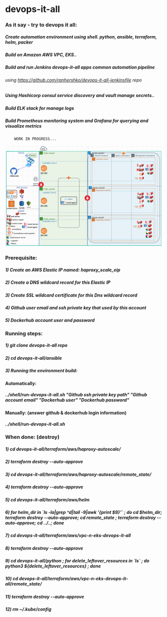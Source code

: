 # devops-it-all
   
   ### As it say - try to devops it all:
   ##### Create automation environment using shell. python, ansible, terraform, helm, packer
   ##### Build on Amazon AWS VPC, EKS..
   ##### Build and run Jenkins devops-it-all apps common automation pipeline 
   ######      using https://github.com/ranhershko/devops-it-all-jenkinsfile repo
   ##### Using Hashicorp consul service discovery and vault manage secrets..
   ##### Build ELK stack for manage logs
   ##### Build Prometheus monitoring system and Grafana for querying and visualize metrics
        WORK IN PROGRESS...
   <img src="images/env-status.png" width="1200" >
   
   ### Prerequisite:
   ##### 1) Create an AWS Elastic IP named: haproxy_scale_eip
   ##### 2) Create a DNS wildcard record for this Elastic IP
   ##### 3) Create SSL wildcard certificate for this Dns wildcard record
   ##### 4) Github user email and ssh private key that used by this account
   ##### 5) Dockerhub account user and password 


   ### Running steps:
   ##### 1) git clone devops-it-all repo
   ##### 2) cd devops-it-all/ansible
   ##### 3) Running the environment build: 
   #### Automatically: 
   ##### ../shell/run-devops-it-all.sh "Github ssh private key path" "Github account email" "Dockerhub user" "Dockerhub password"
   #### Manually: (answer github & dockerhub login information)
   ##### ../shell/run-devops-it-all.sh
        
   ### When done: (destroy)
   #####  1)  cd devops-it-all/terraform/aws/haproxy-autoscale/
   #####  2)  terraform destroy --auto-approve
   #####  3)  cd devops-it-all/terraform/aws/haproxy-autoscale/remote_state/
   #####  4)  terraform destroy --auto-approve
   #####  5)  cd devops-it-all/terraform/aws/helm
   #####  6)  for helm_dir in \`ls -la|grep ^d|tail -9|awk '{print $9}'\` ; do cd $helm_dir; terraform destroy --auto-approve; cd remote_state ; terraform destroy --auto-approve; cd ../..; done
   #####  7)  cd devops-it-all/terraform/aws/vpc-n-eks-devops-it-all
   #####  8)  terraform destroy --auto-approve
   #####  9)  cd devops-it-all/python ; for delete_leftover_resources in \`ls\` ; do python3 ${delete_leftover_resources} ; done
   ##### 10)  cd devops-it-all/terraform/aws/vpc-n-eks-devops-it-all/remote_state/
   ##### 11)  terraform destroy --auto-approve
   ##### 12)  rm ~/.kube/config
